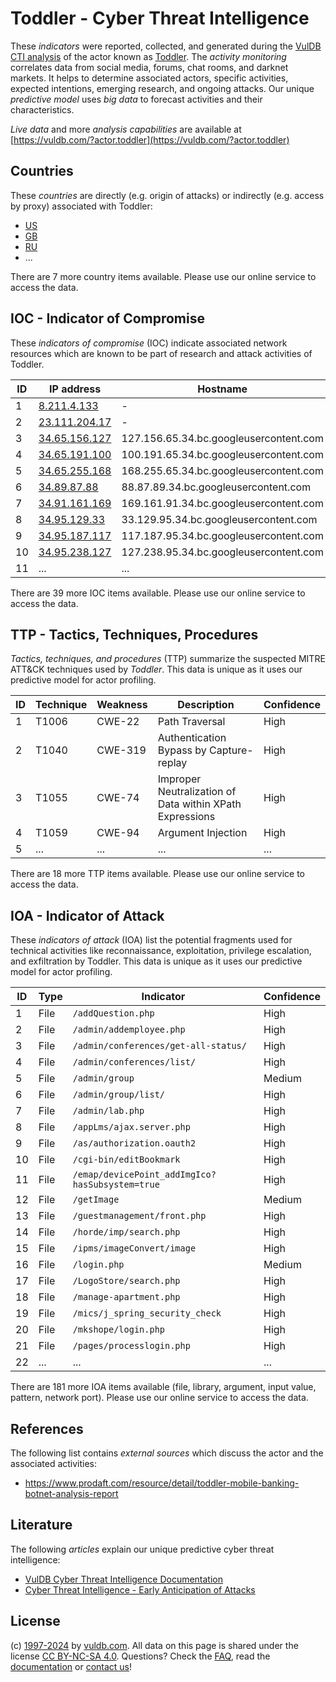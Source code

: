 # Toddler - Cyber Threat Intelligence

These _indicators_ were reported, collected, and generated during the [VulDB CTI analysis](https://vuldb.com/?kb.cti) of the actor known as [Toddler](https://vuldb.com/?actor.toddler). The _activity monitoring_ correlates data from social media, forums, chat rooms, and darknet markets. It helps to determine associated actors, specific activities, expected intentions, emerging research, and ongoing attacks. Our unique _predictive model_ uses _big data_ to forecast activities and their characteristics.

_Live data_ and more _analysis capabilities_ are available at [https://vuldb.com/?actor.toddler](https://vuldb.com/?actor.toddler)

## Countries

These _countries_ are directly (e.g. origin of attacks) or indirectly (e.g. access by proxy) associated with Toddler:

* [US](https://vuldb.com/?country.us)
* [GB](https://vuldb.com/?country.gb)
* [RU](https://vuldb.com/?country.ru)
* ...

There are 7 more country items available. Please use our online service to access the data.

## IOC - Indicator of Compromise

These _indicators of compromise_ (IOC) indicate associated network resources which are known to be part of research and attack activities of Toddler.

ID | IP address | Hostname | Campaign | Confidence
-- | ---------- | -------- | -------- | ----------
1 | [8.211.4.133](https://vuldb.com/?ip.8.211.4.133) | - | - | High
2 | [23.111.204.17](https://vuldb.com/?ip.23.111.204.17) | - | - | High
3 | [34.65.156.127](https://vuldb.com/?ip.34.65.156.127) | 127.156.65.34.bc.googleusercontent.com | - | Medium
4 | [34.65.191.100](https://vuldb.com/?ip.34.65.191.100) | 100.191.65.34.bc.googleusercontent.com | - | Medium
5 | [34.65.255.168](https://vuldb.com/?ip.34.65.255.168) | 168.255.65.34.bc.googleusercontent.com | - | Medium
6 | [34.89.87.88](https://vuldb.com/?ip.34.89.87.88) | 88.87.89.34.bc.googleusercontent.com | - | Medium
7 | [34.91.161.169](https://vuldb.com/?ip.34.91.161.169) | 169.161.91.34.bc.googleusercontent.com | - | Medium
8 | [34.95.129.33](https://vuldb.com/?ip.34.95.129.33) | 33.129.95.34.bc.googleusercontent.com | - | Medium
9 | [34.95.187.117](https://vuldb.com/?ip.34.95.187.117) | 117.187.95.34.bc.googleusercontent.com | - | Medium
10 | [34.95.238.127](https://vuldb.com/?ip.34.95.238.127) | 127.238.95.34.bc.googleusercontent.com | - | Medium
11 | ... | ... | ... | ...

There are 39 more IOC items available. Please use our online service to access the data.

## TTP - Tactics, Techniques, Procedures

_Tactics, techniques, and procedures_ (TTP) summarize the suspected MITRE ATT&CK techniques used by _Toddler_. This data is unique as it uses our predictive model for actor profiling.

ID | Technique | Weakness | Description | Confidence
-- | --------- | -------- | ----------- | ----------
1 | T1006 | CWE-22 | Path Traversal | High
2 | T1040 | CWE-319 | Authentication Bypass by Capture-replay | High
3 | T1055 | CWE-74 | Improper Neutralization of Data within XPath Expressions | High
4 | T1059 | CWE-94 | Argument Injection | High
5 | ... | ... | ... | ...

There are 18 more TTP items available. Please use our online service to access the data.

## IOA - Indicator of Attack

These _indicators of attack_ (IOA) list the potential fragments used for technical activities like reconnaissance, exploitation, privilege escalation, and exfiltration by Toddler. This data is unique as it uses our predictive model for actor profiling.

ID | Type | Indicator | Confidence
-- | ---- | --------- | ----------
1 | File | `/addQuestion.php` | High
2 | File | `/admin/addemployee.php` | High
3 | File | `/admin/conferences/get-all-status/` | High
4 | File | `/admin/conferences/list/` | High
5 | File | `/admin/group` | Medium
6 | File | `/admin/group/list/` | High
7 | File | `/admin/lab.php` | High
8 | File | `/appLms/ajax.server.php` | High
9 | File | `/as/authorization.oauth2` | High
10 | File | `/cgi-bin/editBookmark` | High
11 | File | `/emap/devicePoint_addImgIco?hasSubsystem=true` | High
12 | File | `/getImage` | Medium
13 | File | `/guestmanagement/front.php` | High
14 | File | `/horde/imp/search.php` | High
15 | File | `/ipms/imageConvert/image` | High
16 | File | `/login.php` | Medium
17 | File | `/LogoStore/search.php` | High
18 | File | `/manage-apartment.php` | High
19 | File | `/mics/j_spring_security_check` | High
20 | File | `/mkshope/login.php` | High
21 | File | `/pages/processlogin.php` | High
22 | ... | ... | ...

There are 181 more IOA items available (file, library, argument, input value, pattern, network port). Please use our online service to access the data.

## References

The following list contains _external sources_ which discuss the actor and the associated activities:

* https://www.prodaft.com/resource/detail/toddler-mobile-banking-botnet-analysis-report

## Literature

The following _articles_ explain our unique predictive cyber threat intelligence:

* [VulDB Cyber Threat Intelligence Documentation](https://vuldb.com/?kb.cti)
* [Cyber Threat Intelligence - Early Anticipation of Attacks](https://www.scip.ch/en/?labs.20201022)

## License

(c) [1997-2024](https://vuldb.com/?kb.changelog) by [vuldb.com](https://vuldb.com/?kb.about). All data on this page is shared under the license [CC BY-NC-SA 4.0](https://creativecommons.org/licenses/by-nc-sa/4.0/). Questions? Check the [FAQ](https://vuldb.com/?kb.faq), read the [documentation](https://vuldb.com/?kb) or [contact us](https://vuldb.com/?contact)!
